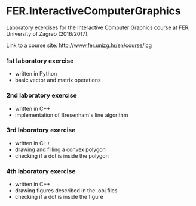 # FER.InteractiveComputerGraphics

Laboratory exercises for the Interactive Computer Graphics course at FER, University of Zagreb (2016/2017).

Link to a course site: http://www.fer.unizg.hr/en/course/icg

### 1st laboratory exercise
* written in Python
* basic vector and matrix operations

### 2nd laboratory exercise
* written in C++
* implementation of Bresenham's line algorithm

### 3rd laboratory exercise
* written in C++
* drawing and filling a convex polygon
* checking if a dot is inside the polygon

### 4th laboratory exercise
* written in C++
* drawing figures described in the .obj files
* checking if a dot is inside the figure

